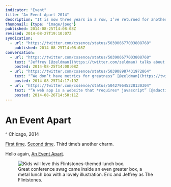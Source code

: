 ```yaml
---
indicator: "Event"
title: "An Event Apart 2014"
description: "It is now three years in a row, I’ve returned for another An Event Apart conference."
thumbnail: {type: "image/jpeg"}
published: 2014-08-25T14:08:08Z
revised: 2014-08-27T19:10:07Z
syndication:
  - url: "https://twitter.com/cssence/status/503906677003808768"
    published: 2014-08-25T14:08:08Z
conversation:
  - url: "https://twitter.com/cssence/status/503906677003808768"
    text: "Jeffrey [@zeldman](https://twitter.com/zeldman) talks about what he does on a plane. Welcome to AEA Chicago! Feeling excited. #AEAChi"
    posted: 2014-08-25T14:08:08Z
  - url: "https://twitter.com/cssence/status/503908987431972864"
    text: "“We don’t have metrics for greatness” [@zeldman](https://twitter.com/zeldman) #AEAChi [@AnEventApart](https://twitter.com/aneventapart)"
    posted: 2014-08-25T14:17:19Z
  - url: "https://twitter.com/cssence/status/504279645228130304"
    text: "“A web app is a website that *requires* javascript” [@adactio](https://twitter.com/adactio) #AEAChi"
    posted: 2014-08-26T14:50:11Z
---
```


# An Event Apart
^ Chicago, 2014

[First time](/2012/aneventapart-seattle). [Second time](/2013/aneventapart-sandiego). Third time’s another charm.

Hello again, [An Event Apart](https://aneventapart.com/).

<figure><img src="/2014/aneventapart-chicago.giveaway.jpg" alt="Kids will love this Flintstones-themed lunch box."><figcaption>Great conference swag came inside an even greater box, a metal lunch box with a lovely illustration. Eric and Jeffrey as The Flintstones.</figcaption></figure>
